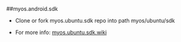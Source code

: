 ##myos.android.sdk

* Clone or fork myos.ubuntu.sdk repo into path myos/ubuntu/sdk

* For more info:
[myos.ubuntu.sdk.wiki](https://github.com/amraboelela/myos.ubuntu.sdk/wiki)
